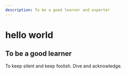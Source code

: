 ```yaml
---
description: To be a good learner and experter
---
```


# hello world

## To be a good learner

To keep silent and keep foolish. Dive and acknowledge.
